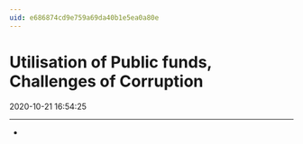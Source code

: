 ```yaml
---
uid: e686874cd9e759a69da40b1e5ea0a80e
---
```


# Utilisation of Public funds, Challenges of Corruption
2020-10-21 16:54:25

---

- 


